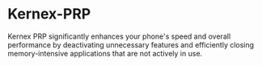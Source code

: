 # Kernex-PRP
Kernex PRP significantly enhances your phone's speed and overall performance by deactivating unnecessary features and efficiently closing memory-intensive applications that are not actively in use.
